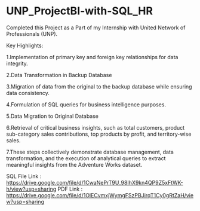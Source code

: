 # UNP_ProjectBI-with-SQL_HR

Completed this Project as a Part of my Internship with United Network of Professionals (UNP).

Key Highlights:

1.Implementation of primary key and foreign key relationships for data integrity.

2.Data Transformation in Backup Database

3.Migration of data from the original to the backup database while ensuring data consistency.

4.Formulation of SQL queries for business intelligence purposes.

5.Data Migration to Original Database

6.Retrieval of critical business insights, such as total customers, product sub-category sales contributions, top products by profit, and territory-wise sales.

7.These steps collectively demonstrate database management, data transformation, and the execution of analytical queries to extract meaningful insights from the Adventure Works dataset.

SQL File Link : https://drive.google.com/file/d/1CwaNePrT9U_98IhX9kn4QP9Z5xFtWK-h/view?usp=sharing
PDF Link : https://drive.google.com/file/d/1OlECvmxjWymgFSzPBJirqT1Cy0gRtZaH/view?usp=sharing
